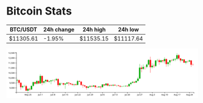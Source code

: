 # Bitcoin Stats

BTC/USDT|24h change|24h high|24h low|
|---|---|---|---|
|$11305.61|-1.95%|$11535.15|$11117.64|

<img src="./chart.svg">
